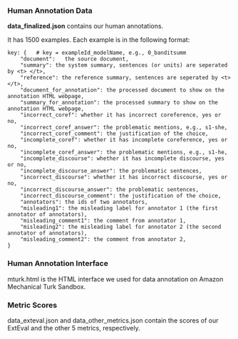 ### Human Annotation Data
**data_finalized.json** contains our human annotations. 

It has 1500 examples. Each example is in the following format:
```
key: {   # key = exampleId_modelName, e.g., 0_banditsumm
    "document":   the source document,
    "summary": the system summary, sentences (or units) are seperated by <t> </t>,
    "reference": the reference summary, sentences are seperated by <t> </t>,
    "document_for_annotation": the processed document to show on the annotation HTML webpage,
    "summary_for_annotation": the processed summary to show on the annotation HTML webpage,
    "incorrect_coref": whether it has incorrect coreference, yes or no,
    "incorrect_coref_answer": the problematic mentions, e.g., s1-she,
    "incorrect_coref_comment": the justification of the choice,
    "incomplete_coref": whether it has incomplete coreference, yes or no,
    "incomplete_coref_answer": the problematic mentions, e.g., s1-he,
    "incomplete_discourse": whether it has incomplete discourse, yes or no,
    "incomplete_discourse_answer": the problematic sentences,
    "incorrect_discourse": whether it has incorrect discourse, yes or no,
    "incorrect_discourse_answer": the problematic sentences,
    "incorrect_discourse_comment": the justification of the choice,
    "annotators": the ids of two annotators,
    "misleading1": the misleading label for annotator 1 (the first annotator of annotators),
    "misleading_comment1": the comment from annotator 1,
    "misleading2": the misleading label for annotator 2 (the second annotator of annotators),
    "misleading_comment2": the comment from annotator 2,
}
```

### Human Annotation Interface

mturk.html is the HTML interface we used for data annotation on Amazon Mechanical Turk Sandbox.


### Metric Scores

data_exteval.json and data_other_metrics.json contain the scores of our ExtEval and the other 5 metrics, respectively.

